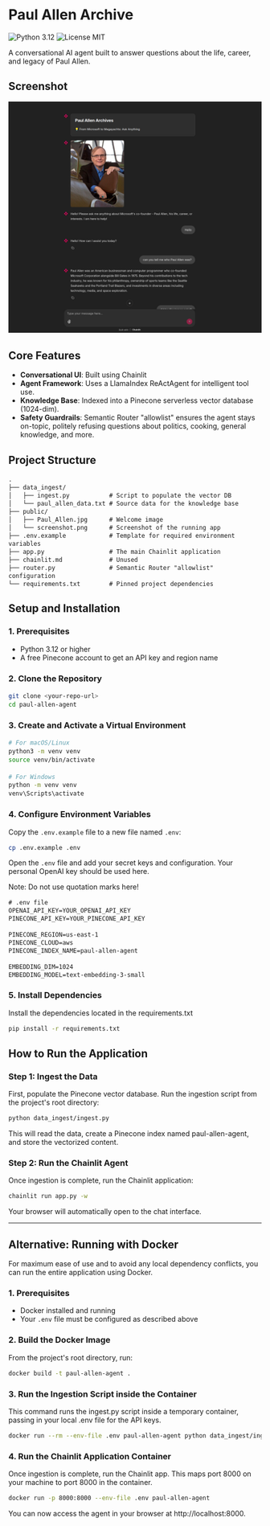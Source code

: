 # Paul Allen Archive

![Python 3.12](https://img.shields.io/badge/python-3.12-blue.svg)
![License MIT](https://img.shields.io/badge/license-MIT-green.svg)

A conversational AI agent built to answer questions about the life, career, and legacy of Paul Allen.

## Screenshot

![Screenshot](public/screenshot.png)

## Core Features

- **Conversational UI**: Built using Chainlit
- **Agent Framework**: Uses a LlamaIndex ReActAgent for intelligent tool use.
- **Knowledge Base**: Indexed into a Pinecone serverless vector database (1024-dim).
- **Safety Guardrails**: Semantic Router "allowlist" ensures the agent stays on-topic, politely refusing questions about politics, cooking, general knowledge, and more.

## Project Structure

```
.
├── data_ingest/
│   ├── ingest.py           # Script to populate the vector DB
│   └── paul_allen_data.txt # Source data for the knowledge base
├── public/
│   ├── Paul_Allen.jpg      # Welcome image
│   └── screenshot.png      # Screenshot of the running app
├── .env.example            # Template for required environment variables
├── app.py                  # The main Chainlit application
├── chainlit.md             # Unused
├── router.py               # Semantic Router "allowlist" configuration
└── requirements.txt        # Pinned project dependencies
```

## Setup and Installation

### 1. Prerequisites

- Python 3.12 or higher
- A free Pinecone account to get an API key and region name

### 2. Clone the Repository

```bash
git clone <your-repo-url>
cd paul-allen-agent
```

### 3. Create and Activate a Virtual Environment

```bash
# For macOS/Linux
python3 -m venv venv
source venv/bin/activate

# For Windows
python -m venv venv
venv\Scripts\activate
```

### 4. Configure Environment Variables

Copy the `.env.example` file to a new file named `.env`:

```bash
cp .env.example .env
```

Open the `.env` file and add your secret keys and configuration. Your personal OpenAI key should be used here.

Note: Do not use quotation marks here!

```env
# .env file
OPENAI_API_KEY=YOUR_OPENAI_API_KEY
PINECONE_API_KEY=YOUR_PINECONE_API_KEY

PINECONE_REGION=us-east-1
PINECONE_CLOUD=aws
PINECONE_INDEX_NAME=paul-allen-agent 

EMBEDDING_DIM=1024
EMBEDDING_MODEL=text-embedding-3-small
```

### 5. Install Dependencies

Install the dependencies located in the requirements.txt

```bash
pip install -r requirements.txt
```

## How to Run the Application

### Step 1: Ingest the Data

First, populate the Pinecone vector database. Run the ingestion script from the project's root directory:

```bash
python data_ingest/ingest.py
```

This will read the data, create a Pinecone index named paul-allen-agent, and store the vectorized content.

### Step 2: Run the Chainlit Agent

Once ingestion is complete, run the Chainlit application:

```bash
chainlit run app.py -w
```

Your browser will automatically open to the chat interface.

---

## Alternative: Running with Docker

For maximum ease of use and to avoid any local dependency conflicts, you can run the entire application using Docker.

### 1. Prerequisites

- Docker installed and running
- Your `.env` file must be configured as described above

### 2. Build the Docker Image

From the project's root directory, run:

```bash
docker build -t paul-allen-agent .
```

### 3. Run the Ingestion Script inside the Container

This command runs the ingest.py script inside a temporary container, passing in your local .env file for the API keys.

```bash
docker run --rm --env-file .env paul-allen-agent python data_ingest/ingest.py
```

### 4. Run the Chainlit Application Container

Once ingestion is complete, run the Chainlit app. This maps port 8000 on your machine to port 8000 in the container.

```bash
docker run -p 8000:8000 --env-file .env paul-allen-agent
```

You can now access the agent in your browser at http://localhost:8000.